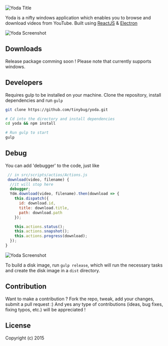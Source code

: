 ![Yoda Title](https://s3-us-west-2.amazonaws.com/github.whoisandie.com/yoda-title.png)

Yoda is a nifty windows application which enables you to browse and download videos from YouTube.
Built using [ReactJS](https://facebook.github.io/react) & [Electron](http://electron.atom.io)

![Yoda Screenshot](http://i.imgur.com/7TJwweb.png)

## Downloads
Release package comming soon !
Please note that currently supports windows.

## Developers
Requires gulp to be installed on your machine.
Clone the repository, install dependencies and run `gulp`

``` bash
git clone https://github.com/tinybug/yoda.git

# Cd into the directory and install dependencies
cd yoda && npm install

# Run gulp to start
gulp
```

## Debug
You can add 'debugger' to the code, just like
``` javascript
 // in src/scripts/actios/Actions.js
 download(video, filename) {
  //it will stop here
  debugger;
  Ydm.download(video, filename).then(download => {
    this.dispatch({
      id: download.id,
      title: download.title,
      path: download.path
    });

    this.actions.status();
    this.actions.snapshot();
    this.actions.progress(download);
  });
}
```
![Yoda Screenshot](http://i.imgur.com/8dpGVMm.png)

To build a disk image, run `gulp release`, which will run the necessary tasks
and create the disk image in a `dist` directory.

## Contribution

Want to make a contribution ? Fork the repo, tweak, add your changes, submit a pull request :) And yes any type of contributions (ideas, bug fixes, fixing typos, etc.) will be appreciated !

## License

Copyright (c) 2015
